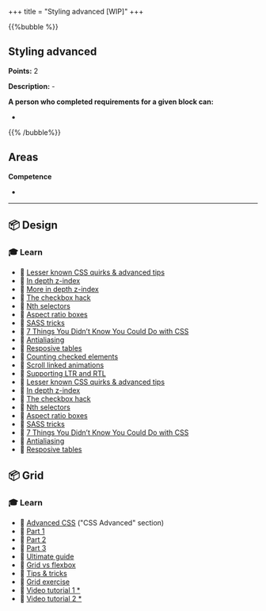 +++
title = "Styling advanced [WIP]"
+++

{{%bubble %}}

## Styling advanced

**Points:** 2

**Description:** -

**A person who completed requirements for a given block can:**

-

{{% /bubble%}}

## Areas

**Competence**

-

---

## 📦 Design

### 🎓 Learn

* 📗 [Lesser known CSS quirks & advanced tips](https://medium.com/@peedutuisk/lesser-known-css-quirks-oddities-and-advanced-tips-css-is-awesome-8ee3d16295bb)
* 📗 [In depth z-index](https://philipwalton.com/articles/what-no-one-told-you-about-z-index/)
* 📗 [More in depth z-index](https://www.joshwcomeau.com/css/stacking-contexts)
* 📗 [The checkbox hack](https://css-tricks.com/the-checkbox-hack/)
* 📗 [Nth selectors](http://nthmaster.com/)
* 📗 [Aspect ratio boxes](https://css-tricks.com/aspect-ratio-boxes/)
* 📗 [SASS tricks](https://selleo.com/til/posts/a7wesnz6to-sass-bem-not-til-but-still-some-interesting-magic)
* 📗 [7 Things You Didn’t Know You Could Do with CSS](https://davidwalsh.name/css-facts)
* 📗 [Antialiasing](https://medium.com/better-programming/improving-font-rendering-with-css-3383fc358cbc)
* 📗 [Resposive tables](https://css-tricks.com/responsive-data-tables/)
* 📗 [Counting checked elements](https://codersblock.com/blog/diving-into-the-before-and-after-pseudo-elements/#showing-counts-with-counters)
* 📗 [Scroll linked animations](https://www.bram.us/2021/02/23/the-future-of-css-scroll-linked-animations-part-1/)
* 📗 [Supporting LTR and RTL](https://www.youtube.com/watch?v=01H-8K3AZAs)
* 📗 [Lesser known CSS quirks & advanced tips](https://medium.com/@peedutuisk/lesser-known-css-quirks-oddities-and-advanced-tips-css-is-awesome-8ee3d16295bb)
* 📗 [In depth z-index](https://philipwalton.com/articles/what-no-one-told-you-about-z-index/)
* 📗 [The checkbox hack](https://css-tricks.com/the-checkbox-hack/)
* 📗 [Nth selectors](http://nthmaster.com/)
* 📗 [Aspect ratio boxes](https://css-tricks.com/aspect-ratio-boxes/)
* 📗 [SASS tricks](https://selleo.com/til/posts/a7wesnz6to-sass-bem-not-til-but-still-some-interesting-magic)
* 📗 [7 Things You Didn’t Know You Could Do with CSS](https://davidwalsh.name/css-facts)
* 📗 [Antialiasing](https://medium.com/better-programming/improving-font-rendering-with-css-3383fc358cbc)
* 📗 [Resposive tables](https://css-tricks.com/responsive-data-tables/)

## 📦 Grid

### 🎓 Learn

* 📗 [Advanced CSS](https://www.w3schools.com/Css/css3_borders.asp) ("CSS Advanced" section)
* 📗 [Part 1](https://css-irl.info/debugging-css-grid-part-1-understanding-implicit-tracks/)
* 📗 [Part 2](https://css-irl.info/debugging-css-grid-part-2-what-the-fraction/)
* 📗 [Part 3](https://css-irl.info/debugging-css-grid-part-3-auto-flow-order-and-item-placement/)
* 📗 [Ultimate guide](https://jstutorial.medium.com/the-ultimate-guide-to-css-grid-2c5ba7b47356)
* 📗 [Grid vs flexbox](https://www.webdesignerdepot.com/2018/09/grid-vs-flexbox-which-should-you-choose/)
* 📗 [Tips & tricks](https://medium.com/@elad/becoming-a-css-grid-ninja-f4c6db018cc1)
* 📗 [Grid exercise](http://cssgridgarden.com/)
* 📗 [Video tutorial 1 *](https://scrimba.com/g/gR8PTE)
* 📗 [Video tutorial 2 *](https://cssgrid.io/)

